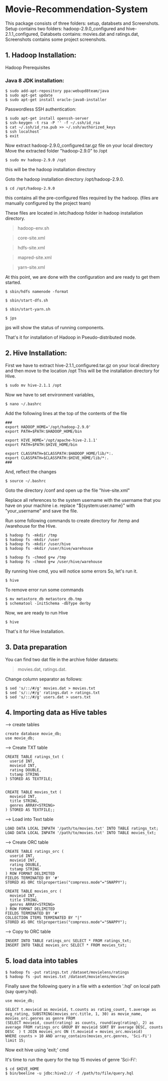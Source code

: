 # Movie-Recommendation-System

This package consists of three folders: setup, databsets and Screenshots.
Setup contains two folders: hadoop-2.9.0_configured and hive-2.1.1_configured,
Databsets contains: movies.dat and ratings.dat,
Screenshots contains some project screenshots.

## 1. Hadoop Installation:

Hadoop Prerequisites

### Java 8 JDK installation:

```
$ sudo add-apt-repository ppa:webupd8team/java
$ sudo apt-get update
$ sudo apt-get install oracle-java8-installer
```

Passwordless SSH authentication:

```
$ sudo apt-get install openssh-server
$ ssh-keygen -t rsa -P '' -f ~/.ssh/id_rsa
$ cat ~/.ssh/id_rsa.pub >> ~/.ssh/authorized_keys
$ ssh localhost
$ exit
```

Now extract hadoop-2.9.0_configured.tar.gz file on your local directory
Move the extracted folder "hadoop-2.9.0" to /opt

```
$ sudo mv hadoop-2.9.0 /opt
```

this will be the hadoop installation directory

Goto the hadoop installation directory /opt/hadoop-2.9.0.

```
$ cd /opt/hadoop-2.9.0
```

this contains all the pre-configured files required by the hadoop.
(files are manually configured by the project team)

These files are located in /etc/hadoop folder in hadoop installation directory.

> hadoop-env.sh

> core-site.xml

> hdfs-site.xml

> mapred-site.xml

> yarn-site.xml

At this point, we are done with the configuration and are ready to get them started.

```
$ sbin/hdfs namenode -format

$ sbin/start-dfs.sh

$ sbin/start-yarn.sh

$ jps
```

jps will show the status of running components.

That's it for installation of Hadoop in Pseudo-distributed mode.


## 2. Hive Installation:

First we have to extract hive-2.1.1_configured.tar.gz on your local directory and
then move to the location /opt
This will be the installation directory for Hive.

```
$ sudo mv hive-2.1.1 /opt
```

Now we have to set environment variables,

```
$ nano ~/.bashrc
```

Add the following lines at the top of the contents of the file

```
###
export HADOOP_HOME='/opt/hadoop-2.9.0'
export PATH=$PATH:$HADOOP_HOME/bin

export HIVE_HOME='/opt/apache-hive-2.1.1'
export PATH=$PATH:$HIVE_HOME/bin

export CLASSPATH=$CLASSPATH:$HADOOP_HOME/lib/*:.
export CLASSPATH=$CLASSPATH:$HIVE_HOME/lib/*:.
###
```

And, reflect the changes

```
$ source ~/.bashrc
```

Goto the directory /conf and open up the file "hive-site.xml"

Replace all references to the system username with the username that you have on your machine
i.e. replace "${system:user.name}" with "your_username" and save the file.

Run some following commands to create directory for /temp and /warehouse for the Hive.

```
$ hadoop fs -mkdir /tmp
$ hadoop fs -mkdir /user
$ hadoop fs -mkdir /user/hive
$ hadoop fs -mkdir /user/hive/warehouse

$ hadoop fs -chmod g+w /tmp
$ hadoop fs -chmod g+w /user/hive/warehouse
```

By running hive cmd, you will notice some errors
So, let's run it.

```
$ hive
```

To remove error run some commands

```
$ mv metastore_db metastore_db.tmp
$ schematool -initSchema -dbType derby
```

Now, we are ready to run Hive

```
$ hive
```

That's it for Hive Installation.

## 3. Data preparation

You can find two dat file in the archive folder datasets:

> movies.dat, ratings.dat.

Change column separator as follows:

```
$ sed 's/::/#/g' movies.dat > movies.txt
$ sed 's/::/#/g' ratings.dat > ratings.txt
$ sed 's/::/#/g' users.dat > users.txt
```

## 4. Importing data as Hive tables

--> create tables

```
create database movie_db;
use movie_db;
```

--> Create TXT table
```
CREATE TABLE ratings_txt (
  userid INT, 
  movieid INT,
  rating DOUBLE, 
  tstamp STRING
) STORED AS TEXTFILE;


CREATE TABLE movies_txt (
  movieid INT, 
  title STRING,
  genres ARRAY<STRING>
) STORED AS TEXTFILE;;
```

--> Load into Text table
```
LOAD DATA LOCAL INPATH '/path/to/movies.txt' INTO TABLE ratings_txt;
LOAD DATA LOCAL INPATH '/path/to/movies.txt' INTO TABLE movies_txt;
```

--> Create ORC table
```
CREATE TABLE ratings_orc (
  userid INT, 
  movieid INT,
  rating DOUBLE, 
  tstamp STRING
) ROW FORMAT DELIMITED
FIELDS TERMINATED BY '#'
STORED AS ORC tblproperties("compress.mode"="SNAPPY");

CREATE TABLE movies_orc (
  movieid INT, 
  title STRING,
  genres ARRAY<STRING>
) ROW FORMAT DELIMITED
FIELDS TERMINATED BY '#'
COLLECTION ITEMS TERMINATED BY "|"
STORED AS ORC tblproperties("compress.mode"="SNAPPY");
```

--> Copy to ORC table
```
INSERT INTO TABLE ratings_orc SELECT * FROM ratings_txt;
INSERT INTO TABLE movies_orc SELECT * FROM movies_txt;
```

## 5. load data into tables

```
$ hadoop fs -put ratings.txt /dataset/movielens/ratings
$ hadoop fs -put movies.txt /dataset/movielens/movies
```

Finally save the following query in a file with a extention '.hql' on local path (say query.hql).

```
use movie_db;

SELECT t.movieid as movieid, t.counts as rating_count, t.average as avg_rating, SUBSTRING(movies_orc.title, 1, 30) as movie_name, movies_orc.genres as genre FROM
(SELECT movieid, count(rating) as counts, round(avg(rating), 2) as average FROM ratings_orc GROUP BY movieid SORT BY average DESC, counts DESC	) t JOIN movies_orc ON (t.movieid = movies_orc.movieid)
WHERE counts > 10 AND array_contains(movies_orc.genres, 'Sci-Fi')
limit 15;
```

Now exit hive using 'exit;' cmd

It's time to run the query for the top 15 movies of genre 'Sci-Fi':

```
$ cd $HIVE_HOME
$ bin/beeline -u jdbc:hive2:// -f /path/to/file/query.hql
```

